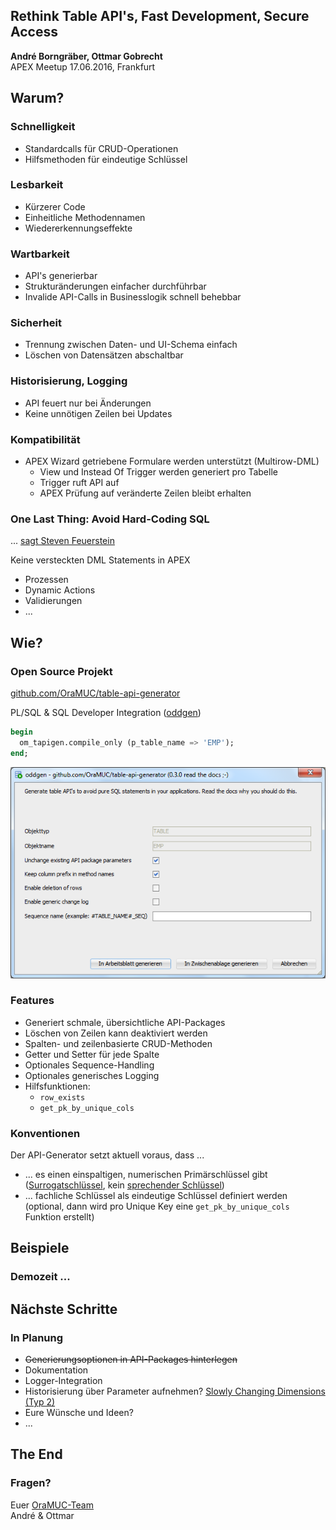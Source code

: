 ## Rethink Table API's, Fast Development, Secure Access
**André Borngräber, Ottmar Gobrecht**  
APEX Meetup 17.06.2016, Frankfurt

<!--slide-container-->

## Warum?

<!--slide-->

### Schnelligkeit

- Standardcalls für CRUD-Operationen
- Hilfsmethoden für eindeutige Schlüssel

<!--slide-->

### Lesbarkeit

- Kürzerer Code
- Einheitliche Methodennamen
- Wiedererkennungseffekte

<!--slide-->

### Wartbarkeit

- API's generierbar
- Strukturänderungen einfacher durchführbar
- Invalide API-Calls in Businesslogik schnell behebbar

<!--slide-->

### Sicherheit

- Trennung zwischen Daten- und UI-Schema einfach
- Löschen von Datensätzen abschaltbar

<!--slide-->

### Historisierung, Logging

- API feuert nur bei Änderungen
- Keine unnötigen Zeilen bei Updates

<!--slide-->

### Kompatibilität

- APEX Wizard getriebene Formulare werden unterstützt (Multirow-DML)
    - View und Instead Of Trigger werden generiert pro Tabelle
    - Trigger ruft API auf
	- APEX Prüfung auf veränderte Zeilen bleibt erhalten

<!--slide-->

### One Last Thing: Avoid Hard-Coding SQL

... [sagt Steven Feuerstein][1]

Keine versteckten DML Statements in APEX

- Prozessen
- Dynamic Actions
- Validierungen
- ...

[1]: https://www.toadworld.com/cfs-file/__key/communityserver-wikis-components-files/00-00-00-00-03/Say-Goodbye-to-Hard_2D00_Coding.pdf

<!--slide-container-->

## Wie?

<!--slide-->

### Open Source Projekt

[github.com/OraMUC/table-api-generator][1]

[1]: https://github.com/OraMUC/table-api-generator

<!--slide-->

PL/SQL & SQL Developer Integration ([oddgen][1])

```sql
begin
  om_tapigen.compile_only (p_table_name => 'EMP');
end;
```

![](./assets/sql-developer.png)

[1]: https://www.oddgen.org/

<!--slide-->

### Features

- Generiert schmale, übersichtliche API-Packages
- Löschen von Zeilen kann deaktiviert werden
- Spalten- und zeilenbasierte CRUD-Methoden
- Getter und Setter für jede Spalte
- Optionales Sequence-Handling
- Optionales generisches Logging
- Hilfsfunktionen:
  - `row_exists`
  - `get_pk_by_unique_cols`

<!--slide-->

### Konventionen

Der API-Generator setzt aktuell voraus, dass ...

- ... es einen einspaltigen, numerischen Primärschlüssel gibt ([Surrogatschlüssel][1], kein [sprechender Schlüssel][2])
- ... fachliche Schlüssel als eindeutige Schlüssel definiert werden (optional, dann wird pro Unique Key eine `get_pk_by_unique_cols` Funktion erstellt)

[1]: https://de.wikipedia.org/wiki/Surrogatschl%C3%BCssel
[2]: https://de.wikipedia.org/wiki/Sprechender_Schl%C3%BCssel

<!--slide-container-->

## Beispiele

<!--slide-->

### Demozeit ...

<!--slide-container-->

## Nächste Schritte

<!--slide-->

### In Planung

- ~~Generierungsoptionen in API-Packages hinterlegen~~
- Dokumentation
- Logger-Integration
- Historisierung über Parameter aufnehmen? [Slowly Changing Dimensions (Typ 2)][1]
- Eure Wünsche und Ideen?
- ...

[1]: https://de.wikipedia.org/wiki/Slowly_Changing_Dimensions

<!--slide-->

## The End

### Fragen?

Euer [OraMUC-Team][1]  
André & Ottmar

[1]: https://github.com/OraMUC
